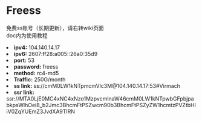 # Freess
免费ss账号（长期更新），请右转wiki页面<br />
doc内为使用教程<br />
<li><b>ipv4:</b> 104.140.14.17</li>
<li><b>ipv6:</b> 2607:ff28:a005::26a0:35d9</li>
<li><b>port:</b> 53</li>
<li><b>password:</b> freess</li>
<li><b>method:</b> rc4-md5</li>
<li><b>Traffic:</b> 250G/month</li>
<li><b>ss link:</b> ss://cmM0LW1kNTpmcmVlc3M@104.140.14.17:53#Virmach</li>
<li><b>ssr link:</b> ssr://MTA0LjE0MC4xNC4xNzo1MzpvcmlnaW46cmM0LW1kNTpwbGFpbjpabkpsWlhOei8_b2Jmc3BhcmFtPSZwcm90b3BhcmFtPSZyZW1hcmtzPVZtbHliV0ZqYUEmZ3JvdXA9TlRN</li>
